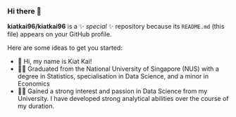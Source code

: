 ### Hi there 👋

**kiatkai96/kiatkai96** is a ✨ _special_ ✨ repository because its `README.md` (this file) appears on your GitHub profile.

Here are some ideas to get you started:

- 👋 Hi, my name is Kiat Kai!
- 👨‍🎓 Graduated from the National University of Singapore (NUS) with a degree in Statistics, specialisation in Data Science, and a minor in Economics 
- 👨‍💻 Gained a strong interest and passion in Data Science from my University. I have developed strong analytical abilities over the course of my duration.

